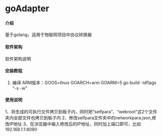 # goAdapter

#### 介绍
基于golang，适用于物联网项目中协议转换器

#### 软件架构
软件架构说明



#### 安装教程

1.  编译
ARM版本：GOOS=linux GOARCH=arm GOARM=5 go build -ldflags "-s -w"


#### 使用说明

1、将生成的可执行文件拷贝到板子内，同时把“selfpara”、“webroot”这2个文件夹内全部文件也拷贝到板子内
2、修改selfpara文件夹中的networkpara.json,修改IP地址
3、在浏览器中输入修改后的IP地址，同时加上端口即可，比如192.168.1.1:8090


